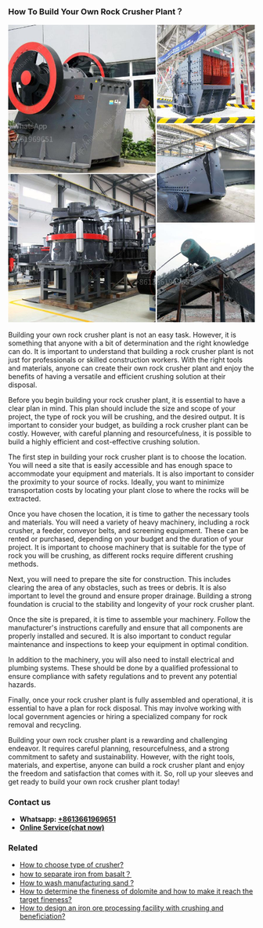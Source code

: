 <h3>How To Build Your Own Rock Crusher Plant？</h3><img src='1701744931.jpg' alt=''><p>Building your own rock crusher plant is not an easy task. However, it is something that anyone with a bit of determination and the right knowledge can do. It is important to understand that building a rock crusher plant is not just for professionals or skilled construction workers. With the right tools and materials, anyone can create their own rock crusher plant and enjoy the benefits of having a versatile and efficient crushing solution at their disposal.</p><p>Before you begin building your rock crusher plant, it is essential to have a clear plan in mind. This plan should include the size and scope of your project, the type of rock you will be crushing, and the desired output. It is important to consider your budget, as building a rock crusher plant can be costly. However, with careful planning and resourcefulness, it is possible to build a highly efficient and cost-effective crushing solution.</p><p>The first step in building your rock crusher plant is to choose the location. You will need a site that is easily accessible and has enough space to accommodate your equipment and materials. It is also important to consider the proximity to your source of rocks. Ideally, you want to minimize transportation costs by locating your plant close to where the rocks will be extracted.</p><p>Once you have chosen the location, it is time to gather the necessary tools and materials. You will need a variety of heavy machinery, including a rock crusher, a feeder, conveyor belts, and screening equipment. These can be rented or purchased, depending on your budget and the duration of your project. It is important to choose machinery that is suitable for the type of rock you will be crushing, as different rocks require different crushing methods.</p><p>Next, you will need to prepare the site for construction. This includes clearing the area of any obstacles, such as trees or debris. It is also important to level the ground and ensure proper drainage. Building a strong foundation is crucial to the stability and longevity of your rock crusher plant.</p><p>Once the site is prepared, it is time to assemble your machinery. Follow the manufacturer's instructions carefully and ensure that all components are properly installed and secured. It is also important to conduct regular maintenance and inspections to keep your equipment in optimal condition.</p><p>In addition to the machinery, you will also need to install electrical and plumbing systems. These should be done by a qualified professional to ensure compliance with safety regulations and to prevent any potential hazards.</p><p>Finally, once your rock crusher plant is fully assembled and operational, it is essential to have a plan for rock disposal. This may involve working with local government agencies or hiring a specialized company for rock removal and recycling.</p><p>Building your own rock crusher plant is a rewarding and challenging endeavor. It requires careful planning, resourcefulness, and a strong commitment to safety and sustainability. However, with the right tools, materials, and expertise, anyone can build a rock crusher plant and enjoy the freedom and satisfaction that comes with it. So, roll up your sleeves and get ready to build your own rock crusher plant today!</p><h3>Contact us</h3><ul><li><strong>Whatsapp:&nbsp;<a href="https://wa.me/8613661969651">+8613661969651</a></strong></li><li><a href="https://swt.shibang-china.com/?git&amp;zhl&amp;How To Build Your Own Rock Crusher Plant？"><strong>Online Service(chat now)</strong></a></li></ul><h3>Related</h3><ul><li><a href='How to choose type of crusher.md'>How to choose type of crusher?</a></li><li><a href='how to separate iron from basalt？.md'>how to separate iron from basalt？</a></li><li><a href='How to wash manufacturing sand .md'>How to wash manufacturing sand ?</a></li><li><a href='How to determine the fineness of dolomite and how to make it reach the target fineness.md'>How to determine the fineness of dolomite and how to make it reach the target fineness?</a></li><li><a href='How to design an iron ore processing facility with crushing and beneficiation.md'>How to design an iron ore processing facility with crushing and beneficiation?</a></li></ul>